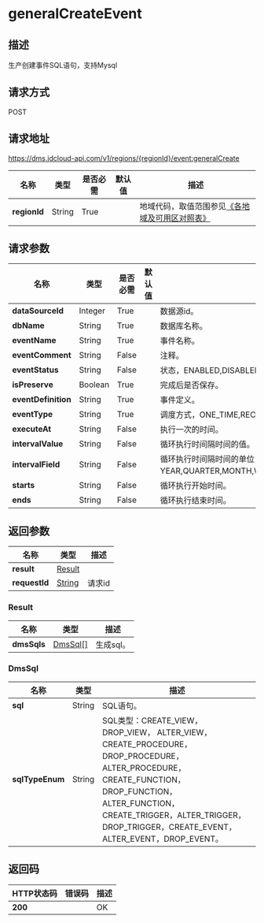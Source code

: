 # generalCreateEvent


## 描述
生产创建事件SQL语句，支持Mysql

## 请求方式
POST

## 请求地址
https://dms.jdcloud-api.com/v1/regions/{regionId}/event:generalCreate

|名称|类型|是否必需|默认值|描述|
|---|---|---|---|---|
|**regionId**|String|True| |地域代码，取值范围参见[《各地域及可用区对照表》](../Enum-Definitions/Regions-AZ.md)|

## 请求参数
|名称|类型|是否必需|默认值|描述|
|---|---|---|---|---|
|**dataSourceId**|Integer|True| |数据源id。|
|**dbName**|String|True| |数据库名称。|
|**eventName**|String|True| |事件名称。|
|**eventComment**|String|False| |注释。|
|**eventStatus**|String|False| |状态，ENABLED,DISABLED, SLAVESIDE_DISABLED。|
|**isPreserve**|Boolean|True| |完成后是否保存。|
|**eventDefinition**|String|True| |事件定义。|
|**eventType**|String|True| |调度方式，ONE_TIME,RECURRING。|
|**executeAt**|String|False| |执行一次的时间。|
|**intervalValue**|String|False| |循环执行时间隔时间的值。|
|**intervalField**|String|False| |循环执行时间隔时间的单位，YEAR,QUARTER,MONTH,WEEK,DAY,HOUR,MINUTE,SECOND,YEAR_MONTH,DAY_HOUR,DAY_MINUTE,DAY_SECOND,HOUR_MINUTE,HOUR_SECOND,MINUTE_SECOND。|
|**starts**|String|False| |循环执行开始时间。|
|**ends**|String|False| |循环执行结束时间。|


## 返回参数
|名称|类型|描述|
|---|---|---|
|**result**|[Result](generalcreateevent#result)| |
|**requestId**|[String](generalcreateevent#result)|请求id|

### <div id="result">Result</div>
|名称|类型|描述|
|---|---|---|
|**dmsSqls**|[DmsSql[]](generalcreateevent#dmssql)|生成sql。|
### <div id="dmssql">DmsSql</div>
|名称|类型|描述|
|---|---|---|
|**sql**|String|SQL语句。|
|**sqlTypeEnum**|String|SQL类型：CREATE_VIEW，DROP_VIEW， ALTER_VIEW，CREATE_PROCEDURE，DROP_PROCEDURE， ALTER_PROCEDURE，CREATE_FUNCTION，DROP_FUNCTION， ALTER_FUNCTION，CREATE_TRIGGER，ALTER_TRIGGER，DROP_TRIGGER，CREATE_EVENT，ALTER_EVENT，DROP_EVENT。|

## 返回码
|HTTP状态码|错误码|描述|
|---|---|---|
|**200**||OK|
